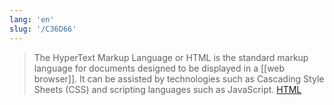 ```yaml
---
lang: 'en'
slug: '/C36D66'
---
```


> The HyperText Markup Language or HTML is the standard markup language for documents designed to be displayed in a [[web browser]]. It can be assisted by technologies such as Cascading Style Sheets (CSS) and scripting languages such as JavaScript. [HTML](https://en.wikipedia.org/wiki/HTML)
